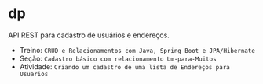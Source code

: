 # dp
API REST para cadastro de usuários e endereços.

* Treino: `CRUD e Relacionamentos com Java, Spring Boot e JPA/Hibernate`
* Seção: `Cadastro básico com relacionamento Um-para-Muitos`
* Atividade: `Criando um cadastro de uma lista de Endereços para Usuarios`
